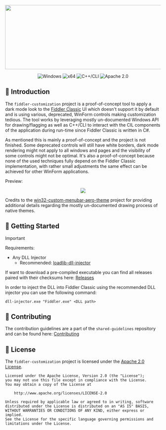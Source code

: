 <p align="center">  
    <img src="https://tools.etdon.com/placeholder-image/generate?width=830&height=207&background-color=3E5879,213555&text=fiddler-customizer&text-color=FFFFFF" width=830 height=207>    
</p>

<div align="center">

![Windows](https://img.shields.io/badge/Windows-white?style=for-the-badge&logo=github&label=Platform&color=%230173b3)
![x64](https://img.shields.io/badge/x64-white?style=for-the-badge&logo=mingww64&label=Architecture&color=%233fb911)
![C++/CLI](https://img.shields.io/badge/C%2B%2B%2FCLI-white?style=for-the-badge&logo=c%2B%2B&label=Language&color=%2300599C)
![Apache 2.0](https://img.shields.io/badge/Apache%202.0-white?style=for-the-badge&logo=apache&label=License&color=%23D22128)

</div>

## 🔰 Introduction

The `fiddler-customization` project is a proof-of-concept tool to apply a dark mode look to the [Fiddler Classic](https://www.telerik.com/fiddler/fiddler-classic) UI which doesn't support it by default and is using
various, deprecated, WinForm controls making customization tedious. The tool works by leveraging mostly un-documented Windows API for drawing/flagging as well as C++/CLI to interact with the CIL components of the application
during run-time since Fiddler Classic is written in C#.

As mentioned this is mainly a proof-of-concept and the project is not finished. Some deprecated controls will still have white borders, dark mode rendering might not apply to all windows and pages and the visibility of some
controls might not be optimal. It's also a proof-of-concept because none of the used techniques fully depend on the Fiddler Classic implementation, with rather small adjustments the same effect can be achieved for other
WinForm applications.

Preview:
<p align="center">  
    <img src="https://i.imgur.com/Ao2jq36.png">    
</p>

Credits to the [win32-custom-menubar-aero-theme](https://github.com/adzm/win32-custom-menubar-aero-theme) project for providing additional details regarding the mostly un-documented drawing process of native themes.

## 🚀 Getting Started

> [!IMPORTANT]
> Requirements:
> - Any DLL Injector
>   - Recommended: [loadlib-dll-injector](https://github.com/etdon/loadlib-dll-injector)

If want to download a pre-compiled executable you can find all releases paired with their checksums here: [Releases](https://github.com/etdon/fiddler-customizer/releases)

In order to inject the DLL into Fiddler Classic using the recommended DLL injector you can use the following command:
```
dll-injector.exe "Fiddler.exe" <DLL path>
```
## 🫴 Contributing
The contribution guidelines are a part of the `shared-guidelines` repository and can be found here: [Contributing][contributing]

## 📄 License
The `fiddler-customization` project is licensed under the [Apache 2.0 License][license].
```
Licensed under the Apache License, Version 2.0 (the "License");
you may not use this file except in compliance with the License.
You may obtain a copy of the License at

    http://www.apache.org/licenses/LICENSE-2.0

Unless required by applicable law or agreed to in writing, software
distributed under the License is distributed on an "AS IS" BASIS,
WITHOUT WARRANTIES OR CONDITIONS OF ANY KIND, either express or implied.
See the License for the specific language governing permissions and
limitations under the License.
```

[contributing]: https://github.com/etdon/shared-guidelines/blob/main/CONTRIBUTING.md
[license]: https://github.com/etdon/fiddler-customization/blob/master/LICENSE

